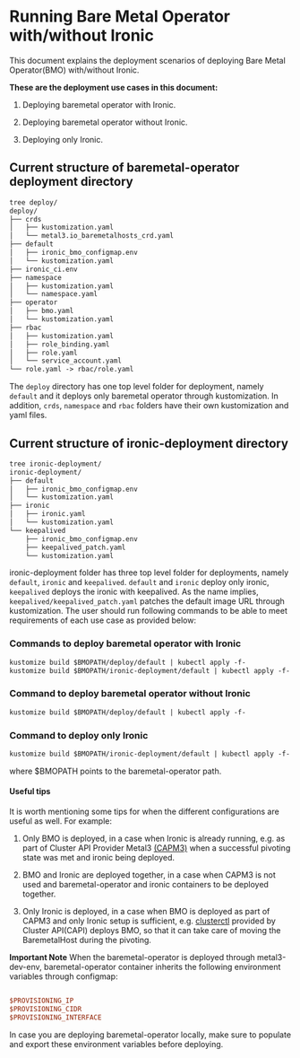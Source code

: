 # Running Bare Metal Operator with/without Ironic

This document explains the deployment scenarios of deploying Bare Metal
Operator(BMO) with/without Ironic.

**These are the deployment use cases in this document:**

1. Deploying baremetal operator with Ironic.

2. Deploying baremetal operator without Ironic.

3. Deploying only Ironic.

## Current structure of baremetal-operator deployment directory

```diff
tree deploy/
deploy/
├── crds
│   ├── kustomization.yaml
│   └── metal3.io_baremetalhosts_crd.yaml
├── default
│   ├── ironic_bmo_configmap.env
│   └── kustomization.yaml
├── ironic_ci.env
├── namespace
│   ├── kustomization.yaml
│   └── namespace.yaml
├── operator
│   ├── bmo.yaml
│   └── kustomization.yaml
├── rbac
│   ├── kustomization.yaml
│   ├── role_binding.yaml
│   ├── role.yaml
│   └── service_account.yaml
└── role.yaml -> rbac/role.yaml
```

The `deploy` directory has one top level folder for deployment,
namely `default` and it deploys only baremetal operator through kustomization.
In addition, `crds`, `namespace` and `rbac` folders have their own kustomization
and yaml files.

## Current structure of ironic-deployment directory

```diff
tree ironic-deployment/
ironic-deployment/
├── default
│   ├── ironic_bmo_configmap.env
│   └── kustomization.yaml
├── ironic
│   ├── ironic.yaml
│   └── kustomization.yaml
└── keepalived
    ├── ironic_bmo_configmap.env
    ├── keepalived_patch.yaml
    └── kustomization.yaml
```

ironic-deployment folder has three top level folder for deployments,
namely `default`,  `ironic` and `keepalived`. `default` and `ironic` deploy
only ironic, `keepalived` deploys the ironic with keepalived. As the name
implies, `keepalived/keepalived_patch.yaml` patches the default image URL
through kustomization.
The user should run following commands to be able to meet requirements of each
use case as provided below:

### Commands to deploy baremetal operator with Ironic

```diff
kustomize build $BMOPATH/deploy/default | kubectl apply -f-
kustomize build $BMOPATH/ironic-deployment/default | kubectl apply -f-
```

### Command to deploy baremetal operator without Ironic

```diff
kustomize build $BMOPATH/deploy/default | kubectl apply -f-
```

### Command to deploy only Ironic

```diff
kustomize build $BMOPATH/ironic-deployment/default | kubectl apply -f-
```

where $BMOPATH points to the baremetal-operator path.

#### Useful tips

It is worth mentioning some tips for when the different configurations are
useful as well. For example:

1. Only BMO is deployed, in  a case when Ironic is already running, e.g. as part
   of Cluster API Provider Metal3
   [(CAPM3)](https://github.com/metal3-io/cluster-api-provider-metal3) when
   a successful pivoting state was met and ironic being deployed.

2. BMO and Ironic are deployed together, in a case when CAPM3 is not used and
   baremetal-operator and ironic containers to be deployed together.

3. Only Ironic is deployed, in a case when BMO is deployed as part of CAPM3 and
   only Ironic setup is sufficient, e.g.
   [clusterctl](https://cluster-api.sigs.k8s.io/clusterctl/commands/move.html)
   provided by Cluster API(CAPI) deploys BMO, so that it can take care of moving
   the BaremetalHost during the pivoting.

**Important Note**
When the baremetal-operator is deployed through metal3-dev-env, baremetal-operator
container inherits the following environment variables through configmap:

```ini

$PROVISIONING_IP
$PROVISIONING_CIDR
$PROVISIONING_INTERFACE

```

In case you are deploying baremetal-operator locally, make sure to populate and
export these environment variables before deploying.
